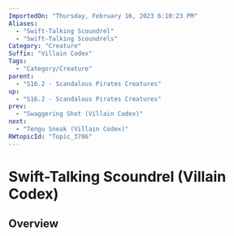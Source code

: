 ```yaml
---
ImportedOn: "Thursday, February 16, 2023 6:10:23 PM"
Aliases:
  - "Swift-Talking Scoundrel"
  - "Swift-Talking Scoundrels"
Category: "Creature"
Suffix: "Villain Codex"
Tags:
  - "Category/Creature"
parent:
  - "S16.2 - Scandalous Pirates Creatures"
up:
  - "S16.2 - Scandalous Pirates Creatures"
prev:
  - "Swaggering Shot (Villain Codex)"
next:
  - "Tengu Sneak (Villain Codex)"
RWtopicId: "Topic_3786"
---
```

# Swift-Talking Scoundrel (Villain Codex)
## Overview
